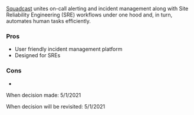 [Squadcast](https://www.squadcast.com) unites on-call alerting and incident management along with Site Reliability Engineering (SRE) workflows under one hood and, in turn, automates human tasks efficiently. 

### Pros
* User friendly incident management platform
* Designed for SREs

### Cons
* 

When decision made: 5/1/2021

When decision will be revisited: 5/1/2021